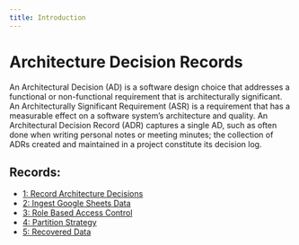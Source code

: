 ```yaml
---
title: Introduction
---
```


# Architecture Decision Records

An Architectural Decision (AD) is a software design choice that addresses a functional or non-functional requirement
that is architecturally significant. An Architecturally Significant Requirement (ASR) is a requirement that has a
measurable effect on a software system’s architecture and quality. An Architectural Decision Record (ADR) captures a
single AD, such as often done when writing personal notes or meeting minutes; the collection of ADRs created and
maintained in a project constitute its decision log.

## Records:

- [1: Record Architecture Decisions](0001-record-architecture-decisions.md)
- [2: Ingest Google Sheets Data](0002-ingest-google-sheets-data.md)
- [3: Role Based Access Control](0003-role-based-access-control.md)
- [4: Partition Strategy](0004-partition-strategy.md)
- [5: Recovered Data](0005-recovered-data.md)